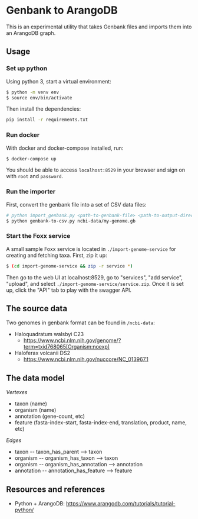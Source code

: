 # Genbank to ArangoDB

This is an experimental utility that takes Genbank files and imports them into an ArangoDB graph.

## Usage

### Set up python

Using python 3, start a virtual environment:

```sh
$ python -m venv env
$ source env/bin/activate
```

Then install the dependencies:

```sh
pip install -r requirements.txt
```

### Run docker

With docker and docker-compose installed, run:

```sh
$ docker-compose up
```

You should be able to access `localhost:8529` in your browser and sign on with `root` and `password`. 

### Run the importer

First, convert the genbank file into a set of CSV data files:

```sh
# python import_genbank.py <path-to-genbank-file> <path-to-output-directory>
$ python genbank-to-csv.py ncbi-data/my-genome.gb
```

### Start the Foxx service

A small sample Foxx service is located in `./import-genome-service` for creating and fetching taxa. First, zip it up:

```sh
$ (cd import-genome-service && zip -r service *)
```

Then go to the web UI at localhost:8529, go to "services", "add service", "upload", and select `./import-genome-service/service.zip`. Once it is set up, click the "API" tab to play with the swagger API.

## The source data

Two genomes in genbank format can be found in `/ncbi-data`:
* Haloquadratum walsbyi C23
  * https://www.ncbi.nlm.nih.gov/genome/?term=txid768065[Organism:noexp]
* Haloferax volcanii DS2
  * https://www.ncbi.nlm.nih.gov/nuccore/NC_013967.1

## The data model

_Vertexes_
* taxon (name)
* organism (name)
* annotation (gene-count, etc)
* feature (fasta-index-start, fasta-index-end, translation, product, name, etc)

_Edges_
* taxon -- taxon_has_parent --> taxon
* organism -- organism_has_taxon --> taxon
* organism -- organism_has_annotation --> annotation
* annotation -- annotation_has_feature --> feature

## Resources and references

* Python + ArangoDB: https://www.arangodb.com/tutorials/tutorial-python/
